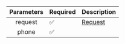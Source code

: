 | Parameters | Required           | Description           |
|:----------:|--------------------|-----------------------|
|  request   | :white_check_mark: | [Request](Request.md) |
|   phone    | :white_check_mark: |                       |